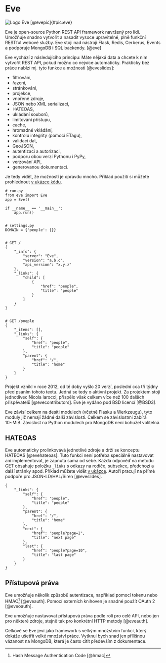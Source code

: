 Eve
===

![Logo Eve [@evepic]{#pic:eve}](images/eve)

Eve je open-source Python REST API framework navržený pro lidi.
Umožňuje snadno vytvořit a nasadit vysoce upravitelné, plně funkční RESTful webové služby.
Eve stojí nad nástroji Flask, Redis, Cerberus, Events a podporuje MongoDB i SQL backendy. [@eve]

Eve vychází z následujícího principu: Máte nějaká data a chcete k nim vytvořit REST API,
pokud možno co nejvíce automaticky. Prakticky bez práce nabízí mj. tyto funkce a možnosti [@eveslides]:

 * filtrování,
 * řazení,
 * stránkování,
 * projekce,
 * vnořené zdroje,
 * JSON nebo XML serializaci,
 * HATEOAS,
 * ukládání souborů,
 * limitování přístupu,
 * cache,
 * hromadné vkládání,
 * kontrolu integrity (pomocí ETagu),
 * validaci dat,
 * GeoJSON,
 * autentizaci a autorizaci,
 * podporu obou verzí Pythonu i PyPy,
 * verzování API,
 * generovanou dokumentaci.

Je tedy vidět, že možností je opravdu mnoho. Příklad použití si můžete prohlédnout [v ukázce kódu](#code:eve).

```{caption="{#code:eve}Příklad použití z dokumentace Eve \autocite{evedoc}" .python}
# run.py
from eve import Eve
app = Eve()

if __name__ == '__main__':
    app.run()


# settings.py
DOMAIN = {'people': {}}


# GET /
{
    "_info": {
        "server": "Eve",
        "version": "a.b.c",
        "api_version": "x.y.z"
    },
    "_links": {
        "child": [
            {
                "href": "people",
                "title": "people"
            }
        ]
    }
}


# GET /poeple
{
    "_items": [],
    "_links": {
        "self": {
            "href": "people",
            "title": "people"
        },
        "parent": {
            "href": "/",
            "title": "home"
        }
    }
}
```

Projekt vznikl v roce 2012, od té doby vyšlo 20 verzí, poslední cca tři týdny před psaním tohoto textu. Jedná se tedy o aktivní projekt.
Za projektem stojí jednotlivec Nicola Iarocci, přispělo však celkem více než 100 dalších přispěvatelů [@evecontributors].
Eve je vydáno pod BSD licencí [@BSD3].

Eve závisí celkem na desíti modulech (včetně Flasku a Werkzeugu), tyto moduly již nemají žádné další závislosti. Celkem se závislostmi zabírá 10~MiB. Závislost na Python modulech pro MongoDB není bohužel volitelná.

HATEOAS
-------

Eve automaticky prolinkovává jednotlivé zdroje a drží se konceptu HATEOAS [@evehateoas]. Tuto funkci není potřeba speciálně nastavovat ani implementovat, je zapnutá sama od sebe. Každá odpověď na metodu GET obsahuje položku `_links` s odkazy na rodiče, subsekce, předchozí a další stránky apod. Příklad můžete vidět [v ukázce](#code:evehateoas). Autoři pracují na přímé podpoře pro JSON-LD/HAL/Siren [@eveslides].

```{caption="{#code:evehateoas}Příklad HATEOAS principu z Eve \autocite{evehateoas}" .python}
{
    "_links": {
        "self": {
            "href": "people",
            "title": "people"
        },
        "parent": {
            "href": "/",
            "title": "home"
        },
        "next": {
            "href": "people?page=2",
            "title": "next page"
        },
        "last": {
            "href": "people?page=10",
            "title": "last page"
        }
    }
}
```

Přístupová práva
----------------

Eve umožňuje několik způsobů autentizace, například pomocí tokenu nebo HMAC[^hmac] [@eveauth].
Pomocí externích knihoven je snadné použít OAuth 2 [@eveoauth].

[^hmac]: Hash Message Authentication Code [@hmac]

Eve umožňuje nastavovat přístupová práva podle rolí pro celé API, nebo jen pro některé zdroje, stejně tak pro konkrétní HTTP metody [@eveauth].

Celkově se Eve jeví jako framework s velkým množstvím funkcí, který dokáže ušetřit velké množství práce. Vytknul bych snad jen přílišnou vázanost na MongoDB, která je často cítit především z dokumentace.
